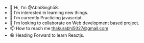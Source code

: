 - 👋 Hi, I’m @AbhiSingh58.
- 👀 I’m interested in learning new things.
- 🌱 I’m currently Practicing javascript.
- 💞️ I’m looking to collaborate on Web development based project.
- 📫 How to reach me thakurabhi5027@gmail.com
- 😀 Heading Forward to learn Reactjs.

<!---
AbhiSingh58/AbhiSingh58 is a ✨ special ✨ repository because its `README.md` (this file) appears on your GitHub profile.
You can click the Preview link to take a look at your changes.
--->
